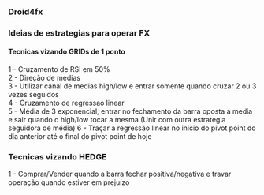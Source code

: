 ### Droid4fx

### Ideias de estrategias para operar FX

#### Tecnicas vizando GRIDs de 1 ponto

  1 - Cruzamento de RSI em 50%<br>
  2 - Direção de medias<br>
  3 - Utilizar canal de medias high/low e entrar somente quando cruzar 2 ou 3 vezes seguidos<br>
  4 - Cruzamento de regressao linear<br>
  5 - Média de 3 exponencial, entrar no fechamento da barra oposta a media e sair quando o high/low tocar a mesma (Unir com outra estrategia seguidora de média)
  6 - Traçar a regressão linear no inicio do pivot point do dia anterior até o final do pivot point de hoje

### Tecnicas vizando HEDGE

  1 - Comprar/Vender quando a barra fechar positiva/negativa e travar operação quando estiver em prejuízo
